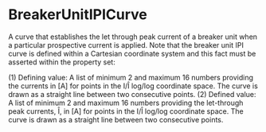 BreakerUnitIPICurve
===================

A curve that establishes the let through peak current of a breaker unit when a particular prospective current is applied.  Note that the breaker unit IPI curve is defined within a Cartesian coordinate system and this fact must be asserted within the property set:

(1) Defining value: A list of minimum 2 and maximum 16 numbers providing the currents in [A] for points in the I/Î log/log coordinate space. The curve is drawn as a straight line between two consecutive points.
(2) Defined value: A list of minimum 2 and maximum 16 numbers providing the let-through peak currents, Î, in [A] for points in the I/Î log/log coordinate space. The curve is drawn as a straight line between two consecutive points.
